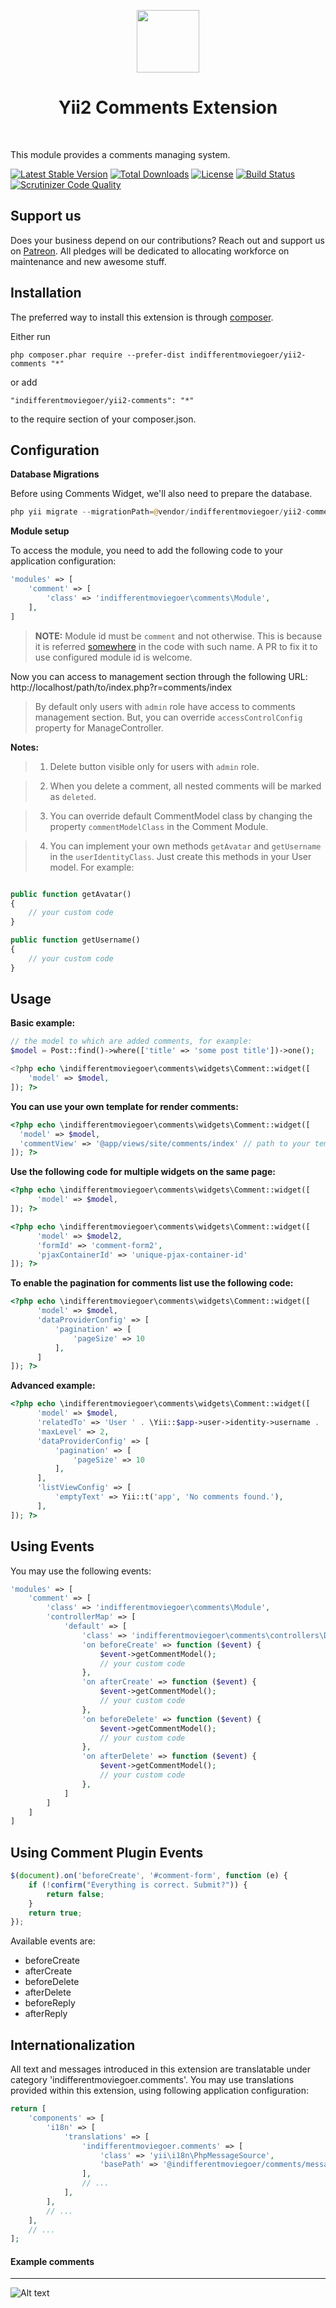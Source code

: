 <p align="center">
    <a href="https://github.com/yiisoft" target="_blank">
        <img src="https://avatars0.githubusercontent.com/u/993323" height="100px">
    </a>
    <h1 align="center">Yii2 Comments Extension</h1>
    <br>
</p>

This module provides a comments managing system.

[![Latest Stable Version](https://poser.pugx.org/indifferentmoviegoer/yii2-comments/v/stable)](https://packagist.org/packages/indifferentmoviegoer/yii2-comments) 
[![Total Downloads](https://poser.pugx.org/indifferentmoviegoer/yii2-comments/downloads)](https://packagist.org/packages/indifferentmoviegoer/yii2-comments) 
[![License](https://poser.pugx.org/indifferentmoviegoer/yii2-comments/license)](https://packagist.org/packages/indifferentmoviegoer/yii2-comments)
[![Build Status](https://travis-ci.org/indifferentmoviegoer/yii2-comments.svg?branch=master)](https://travis-ci.org/indifferentmoviegoer/yii2-comments)
[![Scrutinizer Code Quality](https://scrutinizer-ci.com/g/indifferentmoviegoer/yii2-comments/badges/quality-score.png?b=master)](https://scrutinizer-ci.com/g/indifferentmoviegoer/yii2-comments/?branch=master)

## Support us

Does your business depend on our contributions? Reach out and support us on [Patreon](https://www.patreon.com/indifferentmoviegoer). 
All pledges will be dedicated to allocating workforce on maintenance and new awesome stuff.

Installation
------------

The preferred way to install this extension is through [composer](http://getcomposer.org/download/).

Either run

```
php composer.phar require --prefer-dist indifferentmoviegoer/yii2-comments "*"
```

or add

```
"indifferentmoviegoer/yii2-comments": "*"
```

to the require section of your composer.json.


Configuration
-----------------------

**Database Migrations**

Before using Comments Widget, we'll also need to prepare the database.
```php
php yii migrate --migrationPath=@vendor/indifferentmoviegoer/yii2-comments/migrations
```

**Module setup**

To access the module, you need to add the following code to your application configuration:
```php
'modules' => [
    'comment' => [
        'class' => 'indifferentmoviegoer\comments\Module',
    ],
]
```
>**NOTE:** Module id must be `comment` and not otherwise. This is because it is referred [somewhere](https://github.com/indifferentmoviegoer/yii2-comments/blob/master/traits/ModuleTrait.php#L20) in the code with such name. A PR to fix it to use configured module id is welcome.

Now you can access to management section through the following URL:
http://localhost/path/to/index.php?r=comments/index

> By default only users with `admin` role have access to comments management section. But, you can override `accessControlConfig` property for ManageController.

**Notes:**
> 1) Delete button visible only for users with `admin` role.

> 2) When you delete a comment, all nested comments will be marked as `deleted`.

> 3) You can override default CommentModel class by changing the property `commentModelClass` in the Comment Module.

> 4) You can implement your own methods `getAvatar` and `getUsername` in the `userIdentityClass`. Just create this methods in your User model. For example:

```php

public function getAvatar()
{
    // your custom code
}

public function getUsername()
{
    // your custom code
}

```

Usage
-------------------
**Basic example:**
```php
// the model to which are added comments, for example:
$model = Post::find()->where(['title' => 'some post title'])->one();

<?php echo \indifferentmoviegoer\comments\widgets\Comment::widget([
    'model' => $model,
]); ?>
```

**You can use your own template for render comments:**

  ```php
<?php echo \indifferentmoviegoer\comments\widgets\Comment::widget([
    'model' => $model,
    'commentView' => '@app/views/site/comments/index' // path to your template
]); ?>
  ```
  
**Use the following code for multiple widgets on the same page:**
  ```php
<?php echo \indifferentmoviegoer\comments\widgets\Comment::widget([
        'model' => $model,
]); ?>

<?php echo \indifferentmoviegoer\comments\widgets\Comment::widget([
        'model' => $model2,
        'formId' => 'comment-form2',
        'pjaxContainerId' => 'unique-pjax-container-id'
]); ?>
  ```
  
**To enable the pagination for comments list use the following code:**
```php
<?php echo \indifferentmoviegoer\comments\widgets\Comment::widget([
      'model' => $model,
      'dataProviderConfig' => [
          'pagination' => [
              'pageSize' => 10
          ],
      ]
]); ?>
```

**Advanced example:**
```php
<?php echo \indifferentmoviegoer\comments\widgets\Comment::widget([
      'model' => $model,
      'relatedTo' => 'User ' . \Yii::$app->user->identity->username . ' commented on the page ' . \yii\helpers\Url::current(),
      'maxLevel' => 2,
      'dataProviderConfig' => [
          'pagination' => [
              'pageSize' => 10
          ],
      ],
      'listViewConfig' => [
          'emptyText' => Yii::t('app', 'No comments found.'),
      ],
]); ?>
```

## Using Events

You may use the following events:

```php
'modules' => [
    'comment' => [
        'class' => 'indifferentmoviegoer\comments\Module',
        'controllerMap' => [
            'default' => [
                'class' => 'indifferentmoviegoer\comments\controllers\DefaultController',
                'on beforeCreate' => function ($event) {
                    $event->getCommentModel();
                    // your custom code
                },
                'on afterCreate' => function ($event) {
                    $event->getCommentModel();
                    // your custom code
                },
                'on beforeDelete' => function ($event) {
                    $event->getCommentModel();
                    // your custom code
                },
                'on afterDelete' => function ($event) {
                    $event->getCommentModel();
                    // your custom code
                },
            ]
        ]
    ]
]
```

## Using Comment Plugin Events

```js
$(document).on('beforeCreate', '#comment-form', function (e) {
    if (!confirm("Everything is correct. Submit?")) {
        return false;
    }
    return true;
});
```

Available events are:

* beforeCreate
* afterCreate
* beforeDelete
* afterDelete
* beforeReply
* afterReply

## Internationalization

All text and messages introduced in this extension are translatable under category 'indifferentmoviegoer.comments'.
You may use translations provided within this extension, using following application configuration:

```php
return [
    'components' => [
        'i18n' => [
            'translations' => [
                'indifferentmoviegoer.comments' => [
                    'class' => 'yii\i18n\PhpMessageSource',
                    'basePath' => '@indifferentmoviegoer/comments/messages',
                ],
                // ...
            ],
        ],
        // ...
    ],
    // ...
];
```

  
#### Example comments
-----
![Alt text](http://res.cloudinary.com/zfort/image/upload/v1467214676/comments-preview.png "Example comments")
